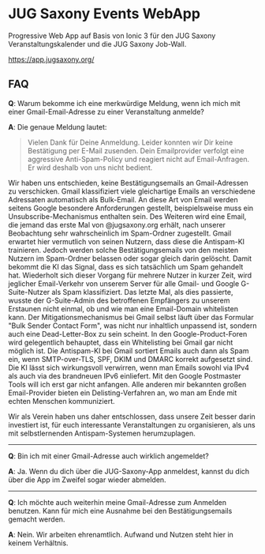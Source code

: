 # JUG Saxony Events WebApp
Progressive Web App auf Basis von Ionic 3 für den JUG Saxony Veranstaltungskalender und die JUG Saxony Job-Wall.

https://app.jugsaxony.org/

## FAQ

**Q**: Warum bekomme ich eine merkwürdige Meldung, wenn ich mich mit einer Gmail-Email-Adresse zu einer Veranstaltung anmelde?

**A**: Die genaue Meldung lautet:
> Vielen Dank für Deine Anmeldung. Leider konnten wir Dir keine Bestätigung per E-Mail zusenden. Dein Emailprovider verfolgt eine aggressive Anti-Spam-Policy und reagiert nicht auf Email-Anfragen. Er wird deshalb von uns nicht bedient.

Wir haben uns entschieden, keine Bestätigungsemails an Gmail-Adressen zu verschicken. Gmail klassifiziert viele gleichartige Emails an verschiedene Adressaten automatisch als Bulk-Email. An diese Art von Email werden seitens Google besondere Anforderungen gestellt, beispielsweise muss ein Unsubscribe-Mechanismus enthalten sein. Des Weiteren wird eine Email, die jemand das erste Mal von @jugsaxony.org erhält, nach unserer Beobachtung sehr wahrscheinlich im Spam-Ordner zugestellt. Gmail erwartet hier vermutlich von seinen Nutzern, dass diese die Antispam-KI trainieren. Jedoch werden solche Bestätigungsemails von den meisten Nutzern im Spam-Ordner belassen oder sogar gleich darin gelöscht. Damit bekommt die KI das Signal, dass es sich tatsächlich um Spam gehandelt hat. Wiederholt sich dieser Vorgang für mehrere Nutzer in kurzer Zeit, wird jeglicher Email-Verkehr von unserem Server für alle Gmail- und Google G-Suite-Nutzer als Spam klassifiziert. Das letzte Mal, als dies passierte, wusste der G-Suite-Admin des betroffenen Empfängers zu unserem Erstaunen nicht einmal, ob und wie man eine Email-Domain whitelisten kann. Der Mitigationsmechanismus bei Gmail selbst läuft über das Formular "Bulk Sender Contact Form", was nicht nur inhaltlich unpassend ist, sondern auch eine Dead-Letter-Box zu sein scheint. In den Google-Product-Foren wird gelegentlich behauptet, dass ein Whitelisting bei Gmail gar nicht möglich ist. Die Antispam-KI bei Gmail sortiert Emails auch dann als Spam ein, wenn SMTP-over-TLS, SPF, DKIM und DMARC korrekt aufgesetzt sind. Die KI lässt sich wirkungsvoll verwirren, wenn man Emails sowohl via IPv4 als auch via des brandneuen IPv6 einliefert. Mit den Google Postmaster Tools will ich erst gar nicht anfangen. Alle anderen mir bekannten großen Email-Provider bieten ein Delisting-Verfahren an, wo man am Ende mit echten Menschen kommuniziert.

Wir als Verein haben uns daher entschlossen, dass unsere Zeit besser darin investiert ist, für euch interessante Veranstaltungen zu organisieren, als uns mit selbstlernenden Antispam-Systemen herumzuplagen.

---

**Q**: Bin ich mit einer Gmail-Adresse auch wirklich angemeldet?

**A**: Ja. Wenn du dich über die JUG-Saxony-App anmeldest, kannst du dich über die App im Zweifel sogar wieder abmelden.

---

**Q**: Ich möchte auch weiterhin meine Gmail-Adresse zum Anmelden benutzen. Kann für mich eine Ausnahme bei den Bestätigungsemails gemacht werden.

**A**: Nein. Wir arbeiten ehrenamtlich. Aufwand und Nutzen steht hier in keinem Verhältnis.

